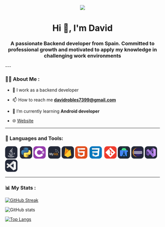 <div id="header" align="center">
    <img src="https://media.giphy.com/media/QZkpIdieotn3i/giphy.gif" width="200" />
    <h1 align="center">Hi 👋, I'm David</h1>
    <h3 align="center">A passionate Backend developer from Spain. Committed to professional growth and motivated to apply my knowledge in challenging work environments</h3>
</div>
---

### 👨‍💻 About Me :

- 📝 I work as a backend developer

- 📫 How to reach me **davidrobles7399@gmail.com**

- 🌱 I’m currently learning **Android developer**

- 🌐 [Website](https://www.davidrobles.com)
---


<div align="left">
    <h3>🔨 Languages and Tools:</h3>
    <div>
        <img src="https://github.com/tandpfun/skill-icons/blob/main/icons/Java-Dark.svg" title="Java" alt="Java" width="40" height="40"/>&nbsp;
        <img src="https://github.com/tandpfun/skill-icons/blob/main/icons/Python-Dark.svg" title="Python" **alt="Python" width="40" height="40"/>
        <img src="https://github.com/tandpfun/skill-icons/blob/main/icons/CS.svg" title="C#"  alt="C#" width="40" height="40"/>&nbsp
        <img src="https://github.com/tandpfun/skill-icons/blob/main/icons/MySQL-Dark.svg" title="MySQL" **alt="MySQL" width="40" height="40"/>
        <img src="https://github.com/tandpfun/skill-icons/blob/main/icons/Firebase-Dark.svg" title="FireBase" **alt="FireBase" width="40" height="40"/>
        <img src="https://github.com/tandpfun/skill-icons/blob/main/icons/HTML.svg" title="HTML5" alt="HTML" width="40" height="40"/>&nbsp;
        <img src="https://github.com/tandpfun/skill-icons/blob/main/icons/CSS.svg"  title="CSS3" alt="CSS" width="40" height="40"/>&nbsp;
        <img src="https://github.com/tandpfun/skill-icons/blob/main/icons/Git.svg" title="Git" **alt="Git" width="40" height="40"/>
        <img src="https://github.com/tandpfun/skill-icons/blob/main/icons/AndroidStudio-Dark.svg" title="AndroidStudio" **alt="AndroidStudio" width="40" height="40"/>
        <img src="https://github.com/tandpfun/skill-icons/blob/main/icons/Eclipse-Dark.svg" title="Eclipse" **alt="Eclipse" width="40" height="40"/>
        <img src="https://github.com/tandpfun/skill-icons/blob/main/icons/VisualStudio-Dark.svg" title="VisualStudio" **alt="VisualStudio" width="40" height="40"/>
        <img src="https://github.com/tandpfun/skill-icons/blob/main/icons/VSCode-Dark.svg" title="VSCode" **alt="VSCode" width="40" height="40"/>
      </div>
</div>

---

### 📊 My Stats :

[![GitHub Streak](http://github-readme-streak-stats.herokuapp.com?user=YouDevs&theme=onedark)](https://git.io/streak-stats)

![GitHub stats](https://github-readme-stats.vercel.app/api?username=YouDevs&show_icons=true&theme=radical)

[![Top Langs](https://github-readme-stats.vercel.app/api/top-langs/?username=YouDevs&theme=tokyonight)](https://github.com/anuraghazra/github-readme-stats)
